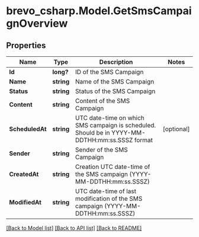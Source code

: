 # brevo_csharp.Model.GetSmsCampaignOverview
## Properties

Name | Type | Description | Notes
------------ | ------------- | ------------- | -------------
**Id** | **long?** | ID of the SMS Campaign | 
**Name** | **string** | Name of the SMS Campaign | 
**Status** | **string** | Status of the SMS Campaign | 
**Content** | **string** | Content of the SMS Campaign | 
**ScheduledAt** | **string** | UTC date-time on which SMS campaign is scheduled. Should be in YYYY-MM-DDTHH:mm:ss.SSSZ format | [optional] 
**Sender** | **string** | Sender of the SMS Campaign | 
**CreatedAt** | **string** | Creation UTC date-time of the SMS campaign (YYYY-MM-DDTHH:mm:ss.SSSZ) | 
**ModifiedAt** | **string** | UTC date-time of last modification of the SMS campaign (YYYY-MM-DDTHH:mm:ss.SSSZ) | 

[[Back to Model list]](../README.md#documentation-for-models) [[Back to API list]](../README.md#documentation-for-api-endpoints) [[Back to README]](../README.md)

